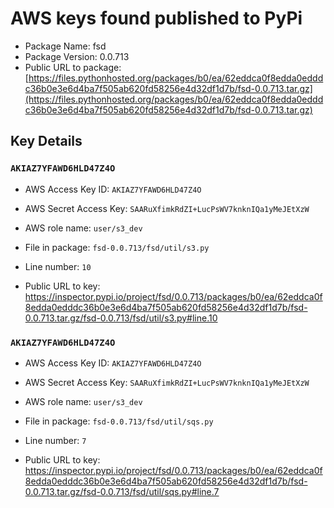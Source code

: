 # AWS keys found published to PyPi

* Package Name: fsd
* Package Version: 0.0.713
* Public URL to package: [https://files.pythonhosted.org/packages/b0/ea/62eddca0f8edda0edddc36b0e3e6d4ba7f505ab620fd58256e4d32df1d7b/fsd-0.0.713.tar.gz](https://files.pythonhosted.org/packages/b0/ea/62eddca0f8edda0edddc36b0e3e6d4ba7f505ab620fd58256e4d32df1d7b/fsd-0.0.713.tar.gz)

## Key Details

### `AKIAZ7YFAWD6HLD47Z4O`

* AWS Access Key ID: `AKIAZ7YFAWD6HLD47Z4O`
* AWS Secret Access Key: `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` 
* AWS role name: `user/s3_dev`
* File in package: `fsd-0.0.713/fsd/util/s3.py`
* Line number: `10`

* Public URL to key: https://inspector.pypi.io/project/fsd/0.0.713/packages/b0/ea/62eddca0f8edda0edddc36b0e3e6d4ba7f505ab620fd58256e4d32df1d7b/fsd-0.0.713.tar.gz/fsd-0.0.713/fsd/util/s3.py#line.10



### `AKIAZ7YFAWD6HLD47Z4O`

* AWS Access Key ID: `AKIAZ7YFAWD6HLD47Z4O`
* AWS Secret Access Key: `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` 
* AWS role name: `user/s3_dev`
* File in package: `fsd-0.0.713/fsd/util/sqs.py`
* Line number: `7`

* Public URL to key: https://inspector.pypi.io/project/fsd/0.0.713/packages/b0/ea/62eddca0f8edda0edddc36b0e3e6d4ba7f505ab620fd58256e4d32df1d7b/fsd-0.0.713.tar.gz/fsd-0.0.713/fsd/util/sqs.py#line.7


